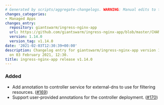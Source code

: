 ```yaml
---
# Generated by scripts/aggregate-changelogs. WARNING: Manual edits to this files will be overwritten.
changes_categories:
- Managed Apps
changes_entry:
  repository: giantswarm/ingress-nginx-app
  url: https://github.com/giantswarm/ingress-nginx-app/blob/master/CHANGELOG.md#1140---2021-02-03
  version: 1.14.0
  version_tag: v1.14.0
date: '2021-02-03T12:30:39+00:00'
description: Changelog entry for giantswarm/ingress-nginx-app version 1.14.0, published
  on 03 February 2021, 12:30.
title: ingress-nginx-app release v1.14.0
---
```


### Added
- Add annotation to controller service for external-dns to use for filtering resources. ([#169](https://github.com/giantswarm/ingress-nginx-app/pull/169))
- Support user-provided annotations for the controller deployment. ([#170](https://github.com/giantswarm/ingress-nginx-app/pull/170))
